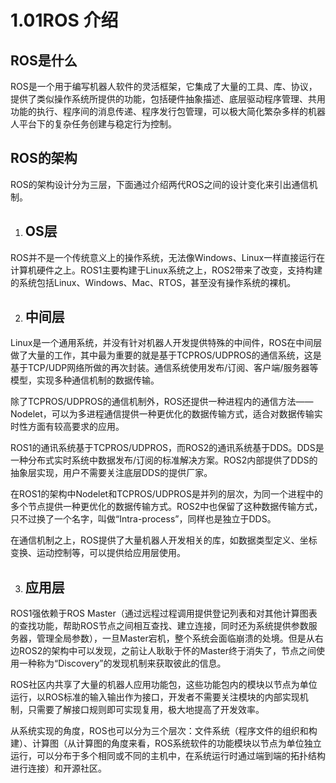 # 1.01ROS 介绍

## ROS是什么

ROS是一个用于编写机器人软件的灵活框架，它集成了大量的工具、库、协议，提供了类似操作系统所提供的功能，包括硬件抽象描述、底层驱动程序管理、共用功能的执行、程序间的消息传递、程序发行包管理，可以极大简化繁杂多样的机器人平台下的复杂任务创建与稳定行为控制。

## ROS的架构

ROS的架构设计分为三层，下面通过介绍两代ROS之间的设计变化来引出通信机制。

1. ## OS层

ROS并不是一个传统意义上的操作系统，无法像Windows、Linux一样直接运行在计算机硬件之上。ROS1主要构建于Linux系统之上，ROS2带来了改变，支持构建的系统包括Linux、Windows、Mac、RTOS，甚至没有操作系统的裸机。

2. ## 中间层

Linux是一个通用系统，并没有针对机器人开发提供特殊的中间件，ROS在中间层做了大量的工作，其中最为重要的就是基于TCPROS/UDPROS的通信系统，这是基于TCP/UDP网络所做的再次封装。通信系统使用发布/订阅、客户端/服务器等模型，实现多种通信机制的数据传输。

除了TCPROS/UDPROS的通信机制外，ROS还提供一种进程内的通信方法——Nodelet，可以为多进程通信提供一种更优化的数据传输方式，适合对数据传输实时性方面有较高要求的应用。

ROS1的通讯系统基于TCPROS/UDPROS，而ROS2的通讯系统基于DDS。DDS是一种分布式实时系统中数据发布/订阅的标准解决方案。ROS2内部提供了DDS的抽象层实现，用户不需要关注底层DDS的提供厂家。

在ROS1的架构中Nodelet和TCPROS/UDPROS是并列的层次，为同一个进程中的多个节点提供一种更优化的数据传输方式。ROS2中也保留了这种数据传输方式，只不过换了一个名字，叫做“Intra-process”，同样也是独立于DDS。

在通信机制之上，ROS提供了大量机器人开发相关的库，如数据类型定义、坐标变换、运动控制等，可以提供给应用层使用。

3. ## 应用层

ROS1强依赖于ROS Master（通过远程过程调用提供登记列表和对其他计算图表的查找功能，帮助ROS节点之间相互查找、建立连接，同时还为系统提供参数服务器，管理全局参数），一旦Master宕机，整个系统会面临崩溃的处境。但是从右边ROS2的架构中可以发现，之前让人耿耿于怀的Master终于消失了，节点之间使用一种称为“Discovery”的发现机制来获取彼此的信息。

ROS社区内共享了大量的机器人应用功能包，这些功能包内的模块以节点为单位运行，以ROS标准的输入输出作为接口，开发者不需要关注模块的内部实现机制，只需要了解接口规则即可实现复用，极大地提高了开发效率。

从系统实现的角度，ROS也可以分为三个层次：文件系统（程序文件的组织和构建）、计算图（从计算图的角度来看，ROS系统软件的功能模块以节点为单位独立运行，可以分布于多个相同或不同的主机中，在系统运行时通过端到端的拓扑结构进行连接）和开源社区。
